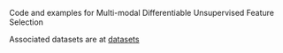 Code and examples for Multi-modal Differentiable Unsupervised Feature Selection

Associated datasets are at [datasets](https://www.dropbox.com/s/asrszfgb96z0enp/datasets.zip?dl=0)
